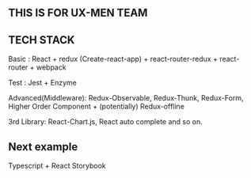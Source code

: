 ## THIS IS FOR UX-MEN TEAM



## TECH STACK

Basic : React + redux (Create-react-app) + react-router-redux + react-router + webpack

Test : Jest + Enzyme

Advanced(Middleware): Redux-Observable, Redux-Thunk, Redux-Form, Higher Order Component + (potentially) Redux-offline

3rd Library: React-Chart.js, React auto complete and so on.


## Next example

Typescript + React Storybook
